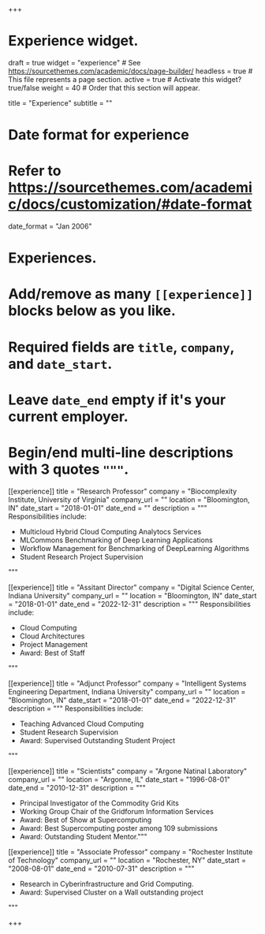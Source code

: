 +++
# Experience widget.
draft = true
widget = "experience"  # See https://sourcethemes.com/academic/docs/page-builder/
headless = true  # This file represents a page section.
active = true  # Activate this widget? true/false
weight = 40  # Order that this section will appear.

title = "Experience"
subtitle = ""

# Date format for experience
#   Refer to https://sourcethemes.com/academic/docs/customization/#date-format
date_format = "Jan 2006"

# Experiences.
#   Add/remove as many `[[experience]]` blocks below as you like.
#   Required fields are `title`, `company`, and `date_start`.
#   Leave `date_end` empty if it's your current employer.
#   Begin/end multi-line descriptions with 3 quotes `"""`.

[[experience]]
  title = "Research Professor"
  company = "Biocomplexity Institute, University of Virginia"
  company_url = ""
  location = "Bloomington, IN"
  date_start = "2018-01-01"
  date_end = ""
  description = """
  Responsibilities include:
  
  * Multicloud Hybrid Cloud Computing Analytocs Services
  * MLCommons Benchmarking of Deep Learning Applications
  * Workflow Management for Benchmarking of DeepLearning Algorithms 
  * Student Research Project Supervision

  """


[[experience]]
  title = "Assitant Director"
  company = "Digital Science Center, Indiana University"
  company_url = ""
  location = "Bloomington, IN"
  date_start = "2018-01-01"
  date_end = "2022-12-31"
  description = """
  Responsibilities include:
  
  * Cloud Computing
  * Cloud Architectures
  * Project Management
  * Award: Best of Staff
  
  """

[[experience]]
  title = "Adjunct Professor"
  company = "Intelligent Systems Engineering Department, Indiana University"
  company_url = ""
  location = "Bloomington, IN"
  date_start = "2018-01-01"
  date_end = "2022-12-31"
  description = """
  Responsibilities include:
  
  * Teaching Advanced Cloud Computing
  * Student Research Supervision
  * Award: Supervised Outstanding Student Project

  """

[[experience]]
  title = "Scientists"
  company = "Argone Natinal Laboratory"
  company_url = ""
  location = "Argonne, IL"
  date_start = "1996-08-01"
  date_end = "2010-12-31"
  description = """

  * Principal Investigator of the Commodity Grid Kits
  * Working Group Chair of the Gridforum Information Services
  * Award: Best of Show at Supercomputing
  * Award: Best Supercomputing poster among 109 submissions
  * Award: Outstanding Student Mentor."""

[[experience]]
  title = "Associate Professor"
  company = "Rochester Institute of Technology"
  company_url = ""
  location = "Rochester, NY"
  date_start = "2008-08-01"
  date_end = "2010-07-31"
  description = """

  * Research in Cyberinfrastructure and Grid Computing.
  * Award: Supervised Cluster on a Wall outstanding project 

  """

+++
